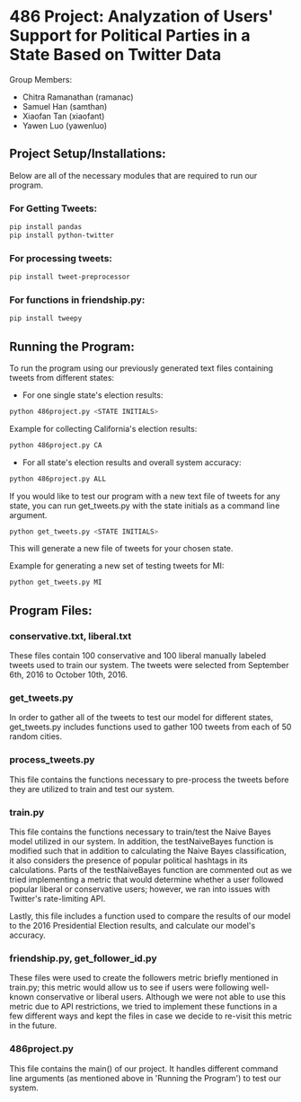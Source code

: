 # 486 Project: Analyzation of Users' Support for Political Parties in a State Based on Twitter Data

Group Members:
* Chitra Ramanathan (ramanac)
* Samuel Han (samthan)
* Xiaofan Tan (xiaofant)
* Yawen Luo (yawenluo)

## Project Setup/Installations:
Below are all of the necessary modules that are required to run our program.

### For Getting Tweets:
```bash
pip install pandas
pip install python-twitter
```

### For processing tweets:
```bash
pip install tweet-preprocessor
```

### For functions in friendship.py:
```bash
pip install tweepy
```

## Running the Program:
To run the program using our previously generated text files containing tweets from different states:
* For one single state's election results:
```bash
python 486project.py <STATE INITIALS>
```
Example for collecting California's election results:
```bash
python 486project.py CA
```
* For all state's election results and overall system accuracy:
```bash
python 486project.py ALL
```

If you would like to test our program with a new text file of tweets for any state, you can run get_tweets.py with the state initials as a command line argument.
```bash
python get_tweets.py <STATE INITIALS>
```

This will generate a new file of tweets for your chosen state.

Example for generating a new set of testing tweets for MI:
```bash
python get_tweets.py MI
```

## Program Files:
### conservative.txt, liberal.txt
These files contain 100 conservative and 100 liberal manually labeled tweets used to train our system. The tweets were selected from September 6th, 2016 to October 10th, 2016.

### get_tweets.py
In order to gather all of the tweets to test our model for different states, get_tweets.py includes functions used to gather 100 tweets from each of 50 random cities.

### process_tweets.py
This file contains the functions necessary to pre-process the tweets before they are utilized to train and test our system.

### train.py
This file contains the functions necessary to train/test the Naive Bayes model utilized in our system. In addition, the testNaiveBayes function is modified such that in addition to calculating the Naive Bayes classification, it also considers the presence of popular political hashtags in its calculations. Parts of the testNaiveBayes function are commented out as we tried implementing a metric that would determine whether a user followed popular liberal or conservative users; however, we ran into issues with Twitter's rate-limiting API.

Lastly, this file includes a function used to compare the results of our model to the 2016 Presidential Election results, and calculate our model's accuracy.
 
### friendship.py, get_follower_id.py
These files were used to create the followers metric briefly mentioned in train.py; this metric would allow us to see if users were following well-known conservative or liberal users. Although we were not able to use this metric due to API restrictions, we tried to implement these functions in a few different ways and kept the files in case we decide to re-visit this metric in the future. 

### 486project.py
This file contains the main() of our project. It handles different command line arguments (as mentioned above in 'Running the Program') to test our system.
